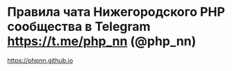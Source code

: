 # Правила чата Нижегородского PHP сообщества в Telegram https://t.me/php_nn (@php_nn)
https://phpnn.github.io

